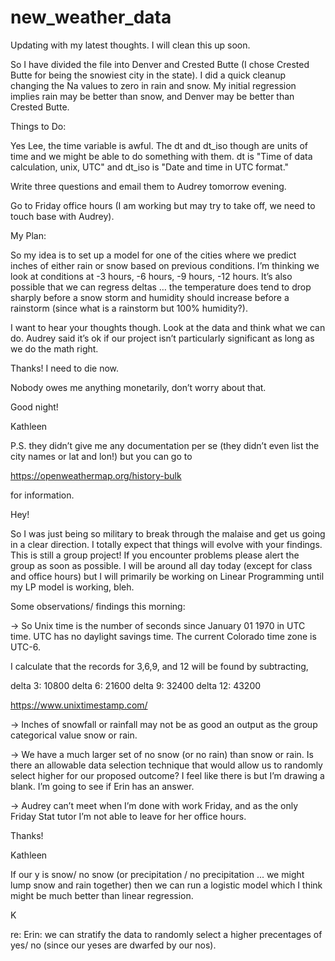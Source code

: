 # new_weather_data

Updating with my latest thoughts. I will clean this up soon. 


So I have divided the file into Denver and Crested Butte (I chose Crested Butte for being the snowiest city in the state). I did a quick cleanup changing the Na values to zero in rain and snow. My initial regression implies rain may be better than snow, and Denver may be better than Crested Butte. 

Things to Do:

Yes Lee, the time variable is awful. The dt and dt_iso though are units of time and we might be able to do something with them. dt is "Time of data calculation, unix, UTC" and dt_iso is "Date and time in UTC format."

Write three questions and email them to Audrey tomorrow evening.

Go to Friday office hours (I am working but may try to take off, we need to touch base with Audrey).

My Plan:

So my idea is to set up a model for one of the cities where we predict inches of either rain or snow based on previous conditions. I’m thinking we look at conditions at -3 hours, -6 hours, -9 hours, -12 hours. It’s also possible that we can regress deltas … the temperature does tend to drop sharply before a snow storm and humidity should increase before a rainstorm (since what is a rainstorm but 100% humidity?).

I want to hear your thoughts though. Look at the data and think what we can do. Audrey said it’s ok if our project isn’t particularly significant as long as we do the math right.

Thanks! I need to die now. 

Nobody owes me anything monetarily, don’t worry about that. 

Good night! 

Kathleen

P.S. they didn’t give me any documentation per se (they didn’t even list the city names or lat and lon!) but you can go to 

https://openweathermap.org/history-bulk

for information. 

Hey!

So I was just being so military to break through the malaise and get us going in a clear direction. I totally expect that things will evolve with your findings. This is still a group project!  If you encounter problems please alert the group as soon as possible. I will be around all day today (except for class and office hours) but I will primarily be working on Linear Programming until my LP model is working, bleh.


Some observations/ findings this morning:

-> So Unix time is the number of seconds since January 01 1970 in UTC time. UTC has no daylight savings time. The current Colorado time zone is UTC-6.

I calculate that the records for 3,6,9, and 12 will be found by subtracting,

delta 3: 10800 
delta 6: 21600
delta 9: 32400
delta 12: 43200

https://www.unixtimestamp.com/

-> Inches of snowfall or rainfall may not be as good an output as the group categorical value snow or rain.

-> We have a much larger set of no snow (or no rain) than snow or rain. Is there an allowable data selection technique that would allow us to randomly select higher for our proposed outcome? I feel like there is but I’m drawing a blank. I’m going to see if Erin has an answer.

-> Audrey can’t meet when I’m done with work Friday, and as the only Friday Stat tutor I’m not able to leave for her office hours. 

Thanks!

Kathleen 

If our y is snow/ no snow (or precipitation / no precipitation ... we might lump snow and rain together) then we can run a logistic model which I think might be much better than linear regression.

K

re: Erin: we can stratify the data to randomly select a higher precentages of yes/ no (since our yeses are dwarfed by our nos).
